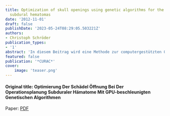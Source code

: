 ```yaml
---
title: Optimization of skull openings using genetic algorithms for the treatment of
  subdural hematomas
date: '2012-11-01'
draft: false
publishDate: '2023-05-24T08:29:05.503221Z'
authors:
- Christoph Schröder
publication_types:
- '1'
abstract: 'In diesem Beitrag wird eine Methode zur computergestützten Optimierung einer Kraniotomieöffnung bei der kurativen Behandlung von subduralen Hämatomen vorgestellt. Lage und Form der Öffnung werden mittels GPU-beschleunigter genetischer Algorithmen bestimmt und anschließend visualisiert. Im Vergleich zur manuellen Spezifikation kann eine Verkleinerung der Schädelöffnung bei gleichzeitiger Erhöhung der Sichtbarkeit erreicht werden. Im Durchschnitt kann bei den hier untersuchten Patientendaten computergestützt die Sichtbarkeit um 4% erhöht und die Fläche der Schädelöffnung um 56% verkleinert werden.'
featured: false
publication: '*CURAC*'
cover:
    image: 'teaser.png'
---
```


#### Original title: Optimierung Der Schädel Öffnung Bei Der Operationsplanung Subduraler Hämatome Mit GPU-beschleunigten Genetischen Algorithmen

Paper: [PDF](https://ceur-ws.org/Vol-1429/Proceedings_CURAC_2012_Paper_14.pdf)

